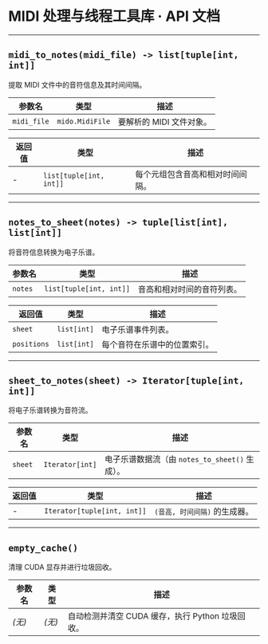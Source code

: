 # MIDI 处理与线程工具库 · API 文档

---

## `midi_to_notes(midi_file) -> list[tuple[int, int]]`

提取 MIDI 文件中的音符信息及其时间间隔。

| 参数名         | 类型              | 描述              |
| ----------- | --------------- | --------------- |
| `midi_file` | `mido.MidiFile` | 要解析的 MIDI 文件对象。 |

| 返回值 | 类型                      | 描述               |
| --- | ----------------------- | ---------------- |
| -   | `list[tuple[int, int]]` | 每个元组包含音高和相对时间间隔。 |

---

## `notes_to_sheet(notes) -> tuple[list[int], list[int]]`

将音符信息转换为电子乐谱。

| 参数名               | 类型                      | 描述                                                 |
| ----------------- | ----------------------- | -------------------------------------------------- |
| `notes`           | `list[tuple[int, int]]` | 音高和相对时间的音符列表。                                      |

| 返回值         | 类型          | 描述             |
| ----------- | ----------- | -------------- |
| `sheet`     | `list[int]` | 电子乐谱事件列表。      |
| `positions` | `list[int]` | 每个音符在乐谱中的位置索引。 |

---

## `sheet_to_notes(sheet) -> Iterator[tuple[int, int]]`

将电子乐谱转换为音符流。

| 参数名     | 类型              | 描述                                |
| ------- | --------------- | --------------------------------- |
| `sheet` | `Iterator[int]` | 电子乐谱数据流（由 `notes_to_sheet()` 生成）。 |

| 返回值 | 类型                               | 描述                         |
| --- | -------------------------------- | -------------------------- |
| -   | `Iterator[tuple[int, int]]` | `(音高, 时间间隔)` 的生成器。 |

---

## `empty_cache()`

清理 CUDA 显存并进行垃圾回收。

| 参数名   | 类型    | 描述                              |
| ----- | ----- | ------------------------------- |
| *(无)* | *(无)* | 自动检测并清空 CUDA 缓存，执行 Python 垃圾回收。 |
